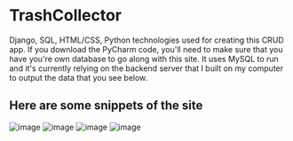 # TrashCollector
Django, SQL, HTML/CSS, Python technologies used for creating this CRUD app. If you download the PyCharm code, you'll 
need to make sure that you have you're own database to go along with this site. It uses MySQL to run and it's
currently relying on the backend server that I built on my computer to output the data that you see below.
## Here are some snippets of the site
![image](https://user-images.githubusercontent.com/62074841/132032618-b504c434-78d3-429c-8872-1284f1bfad04.png)
![image](https://user-images.githubusercontent.com/62074841/132032665-3302a80d-43a6-4eff-8ab0-0fe2c8954737.png)
![image](https://user-images.githubusercontent.com/62074841/132033154-282cf5e8-08fe-46c1-b5d9-1fd5d25160bd.png)
![image](https://user-images.githubusercontent.com/62074841/132033246-ce4c6f50-1ca5-4c48-b6f8-72b08e105335.png)
